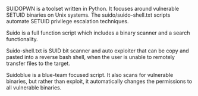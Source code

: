 SUIDOPWN is a toolset written in Python. It focuses around vulnerable SETUID binaries on Unix systems. The suido/suido-shell.txt scripts automate SETUID privilege escalation techniques.

Suido is a full function script which includes a binary scanner and a search functionality. 

Suido-shell.txt is SUID bit scanner and auto exploiter that can be copy and pasted into a reverse bash shell, when the user is unable to remotely transfer files to the target. 

Suidoblue is a blue-team focused script. It also scans for vulnerable binaries, but rather than exploit, it automatically changes the permissions to all vulnerable binaries. 

<!--
**suidopwn/suidopwn** is a ✨ _special_ ✨ repository because its `README.md` (this file) appears on your GitHub profile.

Here are some ideas to get you started:

- 🔭 I’m currently working on ...
- 🌱 I’m currently learning ...
- 👯 I’m looking to collaborate on ...
- 🤔 I’m looking for help with ...
- 💬 Ask me about ...
- 📫 How to reach me: ...
- 😄 Pronouns: ...
- ⚡ Fun fact: ...
-->
